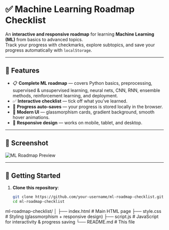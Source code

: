 # ✅ Machine Learning Roadmap Checklist

An **interactive and responsive roadmap** for learning **Machine Learning (ML)** from basics to advanced topics.  
Track your progress with checkmarks, explore subtopics, and save your progress automatically with `localStorage`.

---

## 🌟 Features

- 📋 **Complete ML roadmap** — covers Python basics, preprocessing, supervised & unsupervised learning, neural nets, CNN, RNN, ensemble methods, reinforcement learning, and deployment.  
- ✅ **Interactive checklist** — tick off what you’ve learned.  
- 💾 **Progress auto-saves** — your progress is stored locally in the browser.  
- 🎨 **Modern UI** — glassmorphism cards, gradient background, smooth hover animations.  
- 📱 **Responsive design** — works on mobile, tablet, and desktop.  

---

## 📸 Screenshot

![ML Roadmap Preview](https://via.placeholder.com/900x500.png?text=ML+Roadmap+Checklist+Preview)

---

## 🚀 Getting Started

1. **Clone this repository**:
   ```bash
   git clone https://github.com/your-username/ml-roadmap-checklist.git
   cd ml-roadmap-checklist
ml-roadmap-checklist/
│
├── index.html      # Main HTML page
├── style.css       # Styling (glassmorphism + responsive design)
├── script.js       # JavaScript for interactivity & progress saving
└── README.md       # This file
